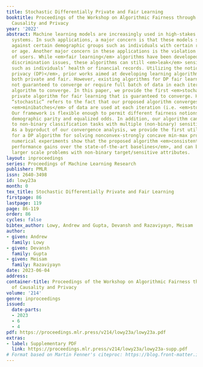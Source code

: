 ```yaml
---
title: Stochastic Differentially Private and Fair Learning
booktitle: Proceedings of the Workshop on Algorithmic Fairness through the Lens of
  Causality and Privacy
year: '2022'
abstract: Machine learning models are increasingly used in high-stakes decision-making
  systems. In such applications, a major concern is that these models sometimes discriminate
  against certain demographic groups such as individuals with certain race, gender,
  or age. Another major concern in these applications is the violation of the privacy
  of users. While <em>fair learning</em> algorithms have been developed to mitigate
  discrimination issues, these algorithms can still <em>leak</em> sensitive information,
  such as individuals’ health or financial records. Utilizing the notion of <em>differential
  privacy (DP)</em>, prior works aimed at developing learning algorithms that are
  both private and fair. However, existing algorithms for DP fair learning are either
  not guaranteed to converge or require full batch of data in each iteration of the
  algorithm to converge. In this paper, we provide the first <em>stochastic</em> differentially
  private algorithm for fair learning that is guaranteed to converge. Here, the term
  “stochastic” refers to the fact that our proposed algorithm converges even when
  <em>minibatches</em> of data are used at each iteration (i.e. <em>stochastic optimization</em>).
  Our framework is flexible enough to permit different fairness notions, including
  demographic parity and equalized odds. In addition, our algorithm can be applied
  to non-binary classification tasks with multiple (non-binary) sensitive attributes.
  As a byproduct of our convergence analysis, we provide the first utility guarantee
  for a DP algorithm for solving nonconvex-strongly concave min-max problems. Our
  numerical experiments show that the proposed algorithm <em>consistently offers significant
  performance gains over the state-of-the-art baselines</em>, and can be applied to
  larger scale problems with non-binary target/sensitive attributes.
layout: inproceedings
series: Proceedings of Machine Learning Research
publisher: PMLR
issn: 2640-3498
id: lowy23a
month: 0
tex_title: Stochastic Differentially Private and Fair Learning
firstpage: 86
lastpage: 119
page: 86-119
order: 86
cycles: false
bibtex_author: Lowy, Andrew and Gupta, Devansh and Razaviyayn, Meisam
author:
- given: Andrew
  family: Lowy
- given: Devansh
  family: Gupta
- given: Meisam
  family: Razaviyayn
date: 2023-06-04
address: 
container-title: Proceedings of the Workshop on Algorithmic Fairness through the Lens
  of Causality and Privacy
volume: '214'
genre: inproceedings
issued:
  date-parts:
  - 2023
  - 6
  - 4
pdf: https://proceedings.mlr.press/v214/lowy23a/lowy23a.pdf
extras:
- label: Supplementary PDF
  link: https://proceedings.mlr.press/v214/lowy23a/lowy23a-supp.pdf
# Format based on Martin Fenner's citeproc: https://blog.front-matter.io/posts/citeproc-yaml-for-bibliographies/
---
```

